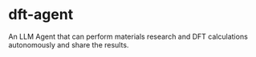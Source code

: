 # dft-agent

An LLM Agent that can perform materials research and DFT calculations autonomously and share the results.
